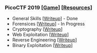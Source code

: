 ### PicoCTF 2019 [[Game](https://2019game.picoctf.com/game)] [[Resources](https://picoctf.com/resources)]
- General Skills  [[Writeup](https://github.com/sabinach/ctf/tree/master/2019_picoctf/general_skills)] - Done
- Forensices  [[Writeup](https://github.com/sabinach/ctf/tree/master/2019_picoctf/forensics)] - In Progress
- Cryptography  [[Writeup](https://github.com/sabinach/ctf/tree/master/2019_picoctf/cryptography)]
- Web Exploitation  [[Writeup](https://github.com/sabinach/ctf/tree/master/2019_picoctf/web_exploitation)]
- Reverse Engineering [[Writeup](https://github.com/sabinach/ctf/tree/master/2019_picoctf/reverse_engineering)]
- Binary Exploitation [[Writeup](https://github.com/sabinach/ctf/tree/master/2019_picoctf/binary_exploitation)]